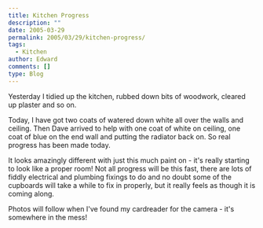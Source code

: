 ```yaml
---
title: Kitchen Progress
description: ""
date: 2005-03-29
permalink: 2005/03/29/kitchen-progress/
tags:
  - Kitchen
author: Edward
comments: []
type: Blog
---
```


Yesterday I tidied up the kitchen, rubbed down bits of woodwork, cleared
up plaster and so on.

Today, I have got two coats of watered down white all over the walls and
ceiling. Then Dave arrived to help with one coat of white on ceiling,
one coat of blue on the end wall and putting the radiator back on. So
real progress has been made today.

It looks amazingly different with just this much paint on - it\'s really
starting to look like a proper room! Not all progress will be this fast,
there are lots of fiddly electrical and plumbing fixings to do and no
doubt some of the cupboards will take a while to fix in properly, but it
really feels as though it is coming along.

Photos will follow when I\'ve found my cardreader for the camera - it\'s
somewhere in the mess!

